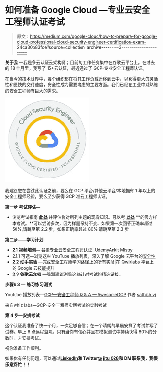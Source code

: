 # 如何准备 Google Cloud —专业云安全工程师认证考试

> 原文：<https://medium.com/google-cloud/how-to-prepare-for-google-cloud-professional-cloud-security-engineer-certification-exam-24ca30b83fce?source=collection_archive---------3----------------------->

**关于我** —我是多云认证云架构师；目前的工作任务集中在谷歌云平台上。在过去的 18 个月里，我写了 15+云认证，最近通过了 GCP-专业安全工程师认证。

在当今的技术世界中，每个组织都在将其工作负载迁移到云中，以获得更大的灵活性和更快的交付速度，安全性成为需要考虑的主要方面。我们已经在工业中对熟练的安全工程师有巨大的需求。

![](img/78aa32044a357310686707dfb367b418.png)

我建议您在尝试此认证之前，要么在 GCP 平台/其他云平台/本地拥有 1 年以上的安全工程师经验，要么至少获得 GCP 准云工程师认证。

**第一步** **考试评估—**

*   浏览考试指南 [**此处**](https://cloud.google.com/certification/guides/cloud-security-engineer) 并评估你对所列主题的现有知识。可以考 [**此处**](https://docs.google.com/forms/d/e/1FAIpQLSfSuKEE8cUQWj9sfak7QG9hpaljBC89Y22KoWMQFgoECZjzUg/viewform) **的官方样本考试。**可以尝试多次，因为样题保持不变。如果第一次回答正确率超过 50%,请跳至第 2.2 步，如果正确率超过 80%,请跳至第 2.3 步

**第二步——学习计划**

*   **2.1 视频培训—** [谷歌专业云安全工程师认证| Udemy](https://www.udemy.com/course/google-cloud-gcp-professional-cloud-security-engineer-certification/)Ankit Mistry
*   2.1.1 可选—浏览这些 YouTube 播放列表，深入了解 Google 云平台的[安全性](https://github.com/jitu028/gcp-security-engineer/blob/main/Security%20on%20Google%20Cloud%20platform%20%E2%80%93%20curated%20Youtube%20Playlist.pdf)
*   **2.2 动手实验** —完成[安全工程师学习路径上的所有实验|在](https://www.cloudskillsboost.google/paths/15) [Qwiklabs](https://medium.com/u/fc35885def18?source=post_page-----24ca30b83fce--------------------------------) 平台上的 Google 云技能提升
*   **2.3 谷歌云文档** —强烈建议浏览这些针对考试的精选[链接](https://github.com/jitu028/gcp-security-engineer/blob/main/GCP-PCSE-exam-prep-google-cloud-doc-links.pdf)。

**步骤# 3 —** **练习练习测试**

Youtube 播放列表—[GCP—安全工程师 Q & A — AwesomeGCP](https://www.youtube.com/playlist?list=PLQMsfKRZZviQuP06TssK1-OjVgOpoLvVK) 作者 [sathish vj](https://medium.com/u/ba857441758a?source=post_page-----24ca30b83fce--------------------------------)

来自[whiz labs](https://medium.com/u/19c06a2a13f4?source=post_page-----24ca30b83fce--------------------------------)—[GCP-安全工程师实践考试](https://www.whizlabs.com/learn/course/google-cloud-certified-professional-cloud-security-engineer/301)的实践考试

**第 4 步—安排考试**

这个认证我准备了快一个月，一次足够自信；在一个晴朗的早晨安排了考试并写了试卷。早上 6 点远程监考。只有当你有信心并且在模拟测试中持续获得 80%的分数时，才安排考试。

祝你准备工作顺利。

如果你有任何问题，可以通过[**LinkedIn**](https://www.linkedin.com/in/jitu028/)**和 Twitter[**@ jitu 028**](https://twitter.com/jitu028)和 DM 联系我，我很乐意帮忙！！**